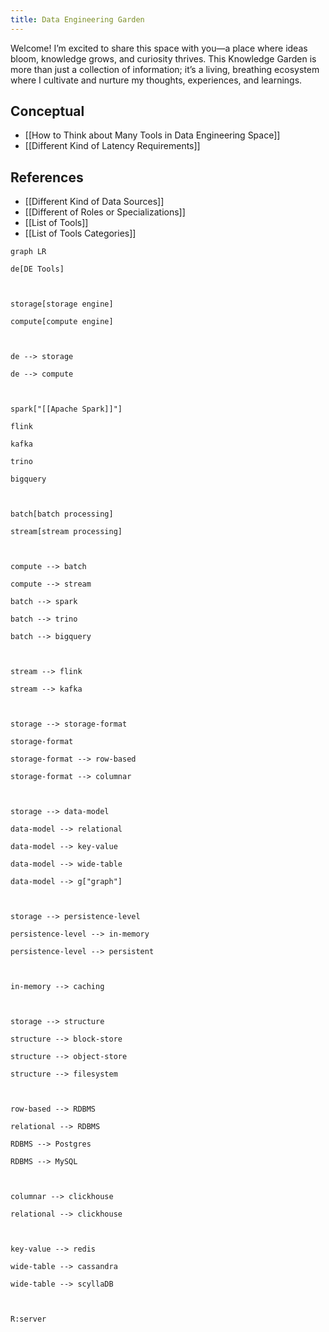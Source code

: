 ```yaml
---
title: Data Engineering Garden
---
```


Welcome! I’m excited to share this space with you—a place where ideas bloom, knowledge grows, and curiosity thrives. This Knowledge Garden is more than just a collection of information; it’s a living, breathing ecosystem where I cultivate and nurture my thoughts, experiences, and learnings.
## Conceptual
- [[How to Think about Many Tools in Data Engineering Space]]
- [[Different Kind of Latency Requirements]]
## References
- [[Different Kind of Data Sources]]
- [[Different of Roles or Specializations]]
- [[List of Tools]]
- [[List of Tools Categories]]


```mermaid
graph LR

de[DE Tools]

  

storage[storage engine]

compute[compute engine]

  

de --> storage

de --> compute

  

spark["[[Apache Spark]]"]

flink

kafka

trino

bigquery

  

batch[batch processing]

stream[stream processing]

  

compute --> batch

compute --> stream

batch --> spark

batch --> trino

batch --> bigquery

  

stream --> flink

stream --> kafka

  

storage --> storage-format

storage-format

storage-format --> row-based

storage-format --> columnar

  

storage --> data-model

data-model --> relational

data-model --> key-value

data-model --> wide-table

data-model --> g["graph"]

  

storage --> persistence-level

persistence-level --> in-memory

persistence-level --> persistent

  

in-memory --> caching

  

storage --> structure

structure --> block-store

structure --> object-store

structure --> filesystem

  

row-based --> RDBMS

relational --> RDBMS

RDBMS --> Postgres

RDBMS --> MySQL

  

columnar --> clickhouse

relational --> clickhouse

  

key-value --> redis

wide-table --> cassandra

wide-table --> scyllaDB

  

R:server
```